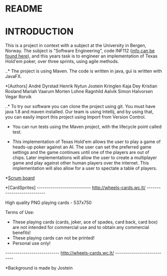 # README #

# INTRODUCTION

This is a project in context with a subject at the University in Bergen, Norway.
The subject is "Software Engineering", code INF112 ([info can be found here](http://www.uib.no/en/course/INF112)),
and this years task is to engineer an implementation of Texas Hold'em poker, over three sprints, using agile methods.

..* The project is using Maven. The code is written in java, gui is written with JavaFX.


*[Authors]  André Dyrstad
            Henrik Nytun
            Jostein Kringlen
            Kaja Dey
            Kristian Rosland
            Mariah Vaarum
            Morten Lohne
            Ragnhild Aalvik
            Simon Halvorsen
            Vegar Rorvik

..* To try our software you can clone the project using git. You must have java 1.8 and maven installed.
Our team is using Intellij, and by using that, you can easily import this project using Import from Version Control.

* You can run tests using the Maven project, with the lifecycle point called test.

* This implementation of Texas Hold'em allows the user to play a game of heads-up poker against an AI. The user can set the preferred game settings and the game continues until one of the players are out of chips. Later implementations will allow the user to create a multiplayer game and play against other human players over the internet. This implementation will also allow for a user to spectate a table of players.


*[Scrum board](https://scrumy.com/inf112gruppe4)


*[CardSprites]
--------------------------- http://wheels-cards.wc.lt/ ---------------------------

High quality PNG playing cards - 537x750

Terms of Use:

- These playing cards (cards, joker, ace of spades, card back, card box) are not intended for commercial use and to obtain any commercial benefits!
- These playing cards can not be printed!
- Personal use only!

--------------------------- http://wheels-cards.wc.lt/ ---------------------------

*Background is made by Jostein